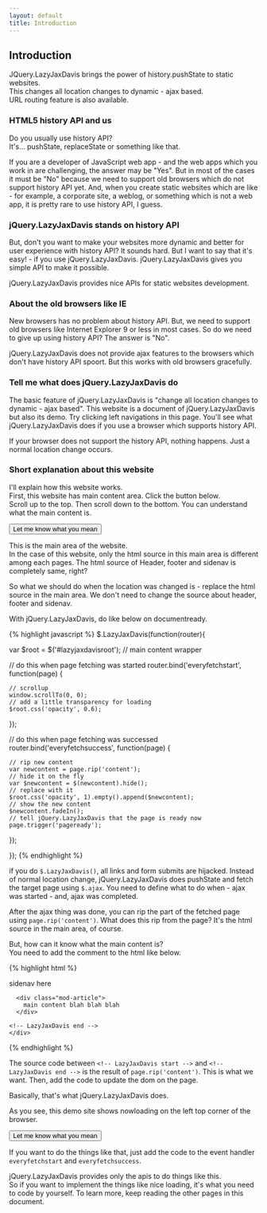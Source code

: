 ```yaml
---
layout: default
title: Introduction
---
```


## Introduction

JQuery.LazyJaxDavis brings the power of history.pushState to static websites.  
This changes all location changes to dynamic - ajax based.  
URL routing feature is also available.

### HTML5 history API and us

Do you usually use history API?  
It's... pushState, replaceState or something like that.  

If you are a developer of JavaScript web app - and the web apps which you work in are challenging, the answer may be "Yes". But in most of the cases it must be "No" because we need to support old browsers which do not support history API yet. And, when you create static websites which are like - for example, a corporate site, a weblog, or something which is not a web app, it is pretty rare to use history API, I guess.

### jQuery.LazyJaxDavis stands on history API

But, don't you want to make your websites more dynamic and better for user experience with history API? It sounds hard. But I want to say that it's easy! - if you use jQuery.LazyJaxDavis. jQuery.LazyJaxDavis gives you simple API to make it possible.

jQuery.LazyJaxDavis provides nice APIs for static websites development.

### About the old browsers like IE

New browsers has no problem about history API. But, we need to support old browsers like Internet Explorer 9 or less in most cases. So do we need to give up using history API? The answer is "No".

jQuery.LazyJaxDavis does not provide ajax features to the browsers which don't have history API spoort. But this works with old browsers gracefully.

### Tell me what does jQuery.LazyJaxDavis do

The basic feature of jQuery.LazyJaxDavis is "change all location changes to dynamic - ajax based". This website is a document of jQuery.LazyJaxDavis but also its demo. Try clicking left navigations in this page. You'll see what jQuery.LazyJaxDavis does if you use a browser which supports history API.

If your browser does not support the history API, nothing happens. Just a normal location change occurs.

### Short explanation about this website

I'll explain how this website works.  
First, this website has main content area. Click the button below.  
Scroll up to the top. Then scroll down to the bottom. You can understand what the main content is.

<button id="whatthemaincontent">Let me know what you mean</button>

This is the main area of the website.  
In the case of this website, only the html source in this main area is different among each pages. The html source of Header, footer and sidenav is completely same, right?

So what we should do when the location was changed is - replace the html source in the main area. We don't need to change the source about header, footer and sidenav.

With jQuery.LazyJaxDavis, do like below on documentready.

{% highlight javascript %}
$.LazyJaxDavis(function(router){

  var $root = $('#lazyjaxdavisroot'); // main content wrapper

  // do this when page fetching was started
  router.bind('everyfetchstart', function(page) {

    // scrollup
    window.scrollTo(0, 0);
    // add a little transparency for loading
    $root.css('opacity', 0.6);

  });

  // do this when page fetching was successed
  router.bind('everyfetchsuccess', function(page) {
    
    // rip new content
    var newcontent = page.rip('content');
    // hide it on the fly
    var $newcontent = $(newcontent).hide();
    // replace with it
    $root.css('opacity', 1).empty().append($newcontent); 
    // show the new content
    $newcontent.fadeIn();
    // tell jQuery.LazyJaxDavis that the page is ready now
    page.trigger('pageready');

  });

});
{% endhighlight %}

if you do `$.LazyJaxDavis()`, all links and form submits are hijacked. Instead of normal location change, jQuery.LazyJaxDavis does pushState and fetch the target page using `$.ajax`. You need to define what to do when - ajax was started - and,  ajax was completed.

After the ajax thing was done, you can rip the part of the fetched page using `page.rip('content')`. What does this rip from the page? It's the html source in the main area, of course.

But, how can it know what the main content is?  
You need to add the comment to the html like below.

{% highlight html %}
<div class="mod-body">
  sidenav here
  <div class="mod-main">
    <div id="lazyjaxdavisroot">
    <!-- LazyJaxDavis start -->

      <div class="mod-article">
        main content blah blah blah
      </div>

    <!-- LazyJaxDavis end -->
    </div>
  </div>
</div>
{% endhighlight %}

The source code between `<!-- LazyJaxDavis start -->` and `<!-- LazyJaxDavis end -->` is the result of `page.rip('content')`. This is what we want. Then, add the code to update the dom on the page.

Basically, that's what jQuery.LazyJaxDavis does.  

As you see, this demo site shows nowloading on the left top corner of the browser.

<button id="whattheloading">Let me know what you mean</button>

If you want to do the things like that, just add the code to the event handler `everyfetchstart` and `everyfetchsuccess`.

jQuery.LazyJaxDavis provides only the apis to do things like this.  
So if you want to implement the things like nice loading, it's what you need to code by yourself. To learn more, keep reading the other pages in this document.
